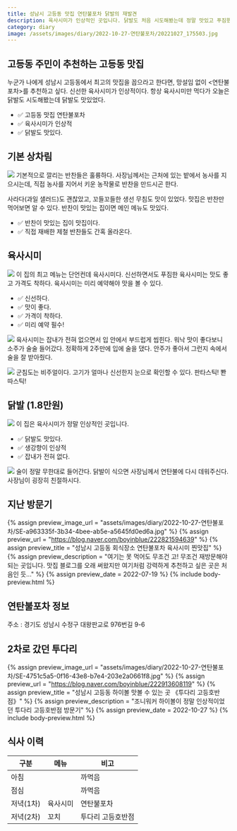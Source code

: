 ```yaml
---
title: 성남시 고등동 맛집 연탄불포차 닭발의 재발견
description: 육사시미가 인상적인 곳입니다. 닭발도 처음 시도해봤는데 정말 맛있고 푸짐했습니다. 
category: diary
image: /assets/images/diary/2022-10-27-연탄불포차/20221027_175503.jpg
---
```


고등동 주민이 추천하는 고등동 맛집
---


누군가 나에게 성남시 고등동에서 최고의 맛집을 꼽으라고 한다면, 
망설임 없이 <연탄불포차>를 추천하고 싶다. 
신선한 육사시미가 인상적이다. 
항상 육사시미만 먹다가 오늘은 닭발도 시도해봤는데 닭발도 맛있었다. 


- ✅ 고등동 맛집 연탄불포차
- ✅ 육사시미가 인상적
- ✅ 닭발도 맛있다. 


기본 상차림
---
![](/assets/images/diary/2022-10-27-연탄불포차/20221027_174403.jpg)
기본적으로 깔리는 반찬들은 훌륭하다. 
사장님께서는 근처에 있는 밭에서 농사를 지으시는데, 
직접 농사를 지어서 키운 농작물로 반찬을 만드시곤 한다. 


사라다(과일 샐러드)도 괜찮았고, 꼬들꼬들한 생선 무침도 맛이 있었다. 
맛집은 반찬만 먹어보면 알 수 있다. 
반찬이 맛있는 집이면 메인 메뉴도 맛있다. 


- ✅ 반찬이 맛있는 집이 맛집이다. 
- ✅ 직접 재배한 제철 반찬들도 간혹 올라온다. 


육사시미
---
![](/assets/images/diary/2022-10-27-연탄불포차/20221027_174516.jpg)
이 집의 최고 메뉴는 단언컨데 육사시미다. 
신선하면서도 푸짐한 육사시미는 맛도 좋고 가격도 착하다. 
육사시미는 미리 예약해야 맛을 볼 수 있다. 


- ✅ 신선하다. 
- ✅ 맛이 좋다. 
- ✅ 가격이 착하다.
- ✅ 미리 예약 필수! 


![](/assets/images/diary/2022-10-27-연탄불포차/20221027_174521.jpg)
육사시미는 잡내가 전혀 없으면서 입 안에서 부드럽게 씹힌다. 
워낙 맛이 좋다보니 소주가 술술 들어갔다. 
정확하게 2주만에 입에 술을 댔다. 
안주가 좋아서 그런지 속에서 술을 잘 받아줬다. 


![](/assets/images/diary/2022-10-27-연탄불포차/20221027_175230.jpg)
군침도는 비주얼이다. 
고기가 얼마나 신선한지 눈으로 확인할 수 있다. 
판타스틱! 뽠따스틱! 


닭발 (1.8만원)
---
![](/assets/images/diary/2022-10-27-연탄불포차/20221027_175503.jpg)
이 집은 육사시미가 정말 인상적인 곳입니다. 

- ✅ 닭발도 맛있다. 
- ✅ 생강향이 인상적 
- ✅ 잡내가 전혀 없다. 


![](/assets/images/diary/2022-10-27-연탄불포차/20221027_175553.jpg)
술이 정말 무한대로 들어간다. 
닭발이 식으면 사장님께서 연탄불에 다시 데워주신다. 
사장님이 굉장히 친절하시다. 


지난 방문기
---
{% assign preview_image_url = "assets/images/diary/2022-10-27-연탄불포차/SE-a963335f-3b34-4bee-ab5e-a5645fd0ed6a.jpg" %}
{% assign preview_url = "https://blog.naver.com/boyinblue/222821594639" %}
{% assign preview_title = "성남시 고등동 회식장소 연탄불포차 육사시미 찐맛집" %}
{% assign preview_description = "여기는 못 먹어도 무조건 고! 무조건 재방문해야 되는 곳입니다. 맛집 블로그를 오래 써왔지만 여기처럼 강력하게 추천하고 싶은 곳은 처음인 듯..." %}
{% assign preview_date = 2022-07-19 %}
{% include body-preview.html %}



연탄불포차 정보
---
주소 : 경기도 성남시 수정구 대왕판교로 976번길 9-6


2차로 갔던 투다리
---
{% assign preview_image_url = "assets/images/diary/2022-10-27-연탄불포차/SE-4751c5a5-0f16-43e8-b7e4-203e2a0661f8.jpg" %}
{% assign preview_url = "https://blog.naver.com/boyinblue/222913608119" %}
{% assign preview_title = "성남시 고등동 하이볼 맛볼 수 있는 곳 《투다리 고등호반점》" %}
{% assign preview_description = "조니워커 하이볼이 정말 인상적이었던 투다리 고등호반점 방문기" %}
{% assign preview_date = 2022-10-27 %}
{% include body-preview.html %}


식사 이력
---

|구분|메뉴|비고|
|---|---|---|
|아침|   |까먹음|
|점심|   |까먹음|
|저녁(1차)|육사시미|연탄불포차|
|저녁(2차)|꼬치|투다리 고등호반점|


